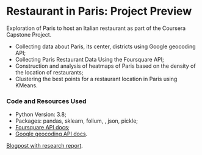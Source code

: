 # Restaurant in Paris: Project Preview

Exploration of Paris to host an Italian restaurant as part of the Coursera Capstone Project.

* Collecting data about Paris, its center, districts using Google geocoding API;
* Collecting Paris Restaurant Data Using the Foursquare API;
* Construction and analysis of heatmaps of Paris based on the density of the location of restaurants;
* Clustering the best points for a restaurant location in Paris using KMeans.

### Code and Resources Used

* Python Version: 3.8;
* Packages: pandas, sklearn, folium, , json, pickle;
* [Foursquare API docs](https://developer.foursquare.com/docs/places-api/);
* [Google geocoding API docs](https://developers.google.com/maps/documentation/geocoding/start).

[Blogpost with research report](https://www.linkedin.com/pulse/finding-best-place-italian-restaurant-paris-nikita-lesnichenko/?published=t).
